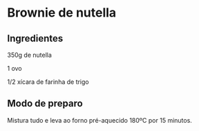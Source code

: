 # Brownie de nutella

## Ingredientes

350g de nutella

1 ovo

1/2 xícara de farinha de trigo

## Modo de preparo

Mistura tudo e leva ao forno pré-aquecido 180ºC por 15 minutos.

